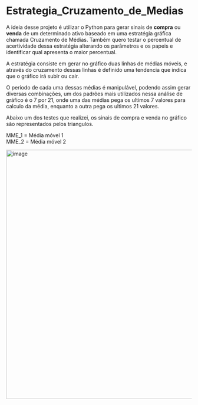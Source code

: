# Estrategia_Cruzamento_de_Medias

A ideia desse projeto é utilizar o Python para gerar sinais de **compra** ou **venda** de um determinado ativo baseado em uma estratégia gráfica chamada Cruzamento de Médias. Também quero testar o percentual de acertividade dessa estratégia alterando os parâmetros e os papeis e identificar qual apresenta o maior percentual.

A estratégia consiste em gerar no gráfico duas linhas de médias móveis, e através do cruzamento dessas linhas é definido uma tendencia que indica que o gráfico irá subir ou cair.

O período de cada uma dessas médias é manipulável, podendo assim gerar diversas combinações, um dos padrões mais utilizados nessa análise de gráfico é o 7 por 21, onde uma das médias pega os ultimos 7 valores para calculo da média, enquanto a outra pega os ultimos 21 valores.


Abaixo um dos testes que realizei, os sinais de compra e venda no gráfico são representados pelos triangulos.     
     
MME_1 = Média móvel 1    
MME_2 = Média móvel 2    

<img width="677" alt="image" src="https://github.com/MateusNaza/Estrategia_Cruzamento_de_Medias/assets/127886025/4587607a-ea7f-4cb5-ab87-103049017a5b">





